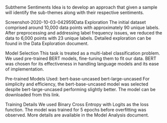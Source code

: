 Subtheme Sentiments
Idea is to develop an approach that given a sample will identify the sub-themes along with their respective sentiments.

Screenshot-2020-10-03-042959Data Exploration
The initial dataset comprised around 10,000 data points with approximately 90 unique labels. After preprocessing and addressing label frequency issues, we reduced the data to 6,000 points with 23 unique labels. Detailed exploration can be found in the Data Exploration document.

Model Selection
This task is treated as a multi-label classification problem. We used pre-trained BERT models, fine-tuning them to fit our data. BERT was chosen for its effectiveness in handling language models and its ease of implementation.

Pre-trained Models Used:
bert-base-uncased
bert-large-uncased
For simplicity and efficiency, the bert-base-uncased model was selected despite bert-large-uncased performing slightly better. The model can be downloaded from this link.

Training Details
We used Binary Cross Entropy with Logits as the loss function. The model was trained for 5 epochs before overfitting was observed. More details are available in the Model Analysis document.
